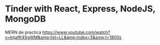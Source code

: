 # Tinder with React, Express, NodeJS, MongoDB
MERN de practica https://www.youtube.com/watch?v=ktjafK4SgWM&amp;list=LL&amp;index=3&amp;t=1800s
